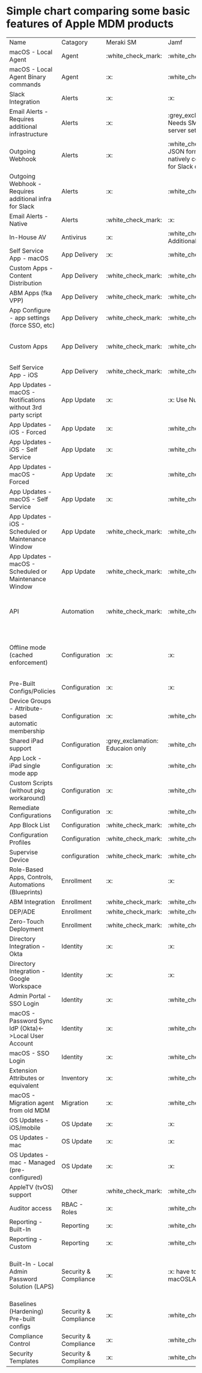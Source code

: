 # Simple chart comparing some basic features of Apple MDM products

<table>
    <tr>
        <td>Name</td>
        <td>Catagory</td>
        <td>Meraki SM</td>
        <td>Jamf</td>
        <td>Kandji</td>
        <td>Mosyle</td>
        <td>Addigy</td>
        <td>JumpCloud</td>
    </tr>
    <tr>
        <td>macOS - Local Agent</td>
        <td>Agent</td>
        <td>:white_check_mark:</td>
        <td>:white_check_mark:</td>
        <td>:white_check_mark:</td>
        <td>:white_check_mark:</td>
        <td>:white_check_mark:</td>
        <td>:white_check_mark:</td>
    </tr>
    <tr>
        <td>macOS - Local Agent Binary commands</td>
        <td>Agent</td>
        <td>:x:</td>
        <td>:white_check_mark:</td>
        <td>:white_check_mark:</td>
        <td>:x:</td>
        <td>:white_check_mark:</td>
        <td>:white_check_mark:</td>
    </tr>
    <tr>
        <td>Slack Integration</td>
        <td>Alerts</td>
        <td>:x:</td>
        <td>:x:</td>
        <td>:white_check_mark:</td>
        <td>:x:</td>
        <td>:x:</td>
        <td>:white_check_mark:</td>
    </tr>
    <tr>
        <td>Email Alerts - Requires additional infrastructure</td>
        <td>Alerts</td>
        <td>:x:</td>
        <td>:grey_exclamation: Needs SMTP relay server setup</td>
        <td>:x:</td>
        <td>:x:</td>
        <td>:x:</td>
        <td>:white_check_mark:</td>
    </tr>
    <tr>
        <td>Outgoing Webhook</td>
        <td>Alerts</td>
        <td>:x:</td>
        <td>:white_check_mark: JSON format not natively configured for Slack or Teams</td>
        <td>:x:</td>
        <td>:x:</td>
        <td>:x:</td>
        <td>:x:</td>
    </tr>
    <tr>
        <td>Outgoing Webhook - Requires additional infra for Slack</td>
        <td>Alerts</td>
        <td>:x:</td>
        <td>:white_check_mark:</td>
        <td>:x:</td>
        <td>:x:</td>
        <td>:x:</td>
        <td>:x:</td>
    </tr>
    <tr>
        <td>Email Alerts - Native</td>
        <td>Alerts</td>
        <td>:white_check_mark:</td>
        <td>:x:</td>
        <td>:white_check_mark:</td>
        <td>:white_check_mark:</td>
        <td>:white_check_mark:</td>
        <td>:white_check_mark:</td>
    </tr>
    <tr>
        <td>In-House AV</td>
        <td>Antivirus</td>
        <td>:x:</td>
        <td>:white_check_mark: Additional cost</td>
        <td>:x:</td>
        <td>:white_check_mark: Included with Fuse</td>
        <td>:white_check_mark: Additional cost</td>
        <td>:x:</td>
    </tr>
    <tr>
        <td>Self Service App - macOS</td>
        <td>App Delivery</td>
        <td>:x:</td>
        <td>:white_check_mark:</td>
        <td>:white_check_mark:</td>
        <td>:white_check_mark:</td>
        <td>:white_check_mark:</td>
        <td>:x:</td>
    </tr>
    <tr>
        <td>Custom Apps - Content Distribution</td>
        <td>App Delivery</td>
        <td>:white_check_mark:</td>
        <td>:white_check_mark:</td>
        <td>:x:</td>
        <td>:white_check_mark:</td>
        <td>:white_check_mark:</td>
        <td>:white_check_mark:</td>
    </tr>
    <tr>
        <td>ABM Apps (fka VPP)</td>
        <td>App Delivery</td>
        <td>:white_check_mark:</td>
        <td>:white_check_mark:</td>
        <td>:white_check_mark:</td>
        <td>:white_check_mark:</td>
        <td>:white_check_mark:</td>
        <td>:white_check_mark:</td>
    </tr>
    <tr>
        <td>App Configure - app settings (force SSO, etc)</td>
        <td>App Delivery</td>
        <td>:white_check_mark:</td>
        <td>:white_check_mark:</td>
        <td>:white_check_mark:</td>
        <td>:white_check_mark:</td>
        <td>:white_check_mark:</td>
        <td>:white_check_mark:</td>
    </tr>
    <tr>
        <td>Custom Apps</td>
        <td>App Delivery</td>
        <td>:white_check_mark:</td>
        <td>:white_check_mark:</td>
        <td>:grey_exclamation: Custom apps need external blob storage</td>
        <td>:white_check_mark:</td>
        <td>:white_check_mark:</td>
        <td>:grey_exclamation: Custom apps need external blob storage</td>
    </tr>
    <tr>
        <td>Self Service App - iOS</td>
        <td>App Delivery</td>
        <td>:white_check_mark:</td>
        <td>:white_check_mark:</td>
        <td>:white_check_mark:</td>
        <td>:white_check_mark:</td>
        <td>:x:</td>
        <td>:x:</td>
    </tr>
    <tr>
        <td>App Updates - macOS - Notifications without 3rd party script</td>
        <td>App Update</td>
        <td>:x:</td>
        <td>:x: Use Nudge app</td>
        <td>:white_check_mark:</td>
        <td>:white_check_mark:</td>
        <td>:white_check_mark:</td>
        <td>:x:</td>
    </tr>
    <tr>
        <td>App Updates - iOS - Forced</td>
        <td>App Update</td>
        <td>:x:</td>
        <td>:white_check_mark:</td>
        <td>:white_check_mark:</td>
        <td>:white_check_mark:</td>
        <td>:white_check_mark:</td>
        <td>:x:</td>
    </tr>
    <tr>
        <td>App Updates - iOS - Self Service</td>
        <td>App Update</td>
        <td>:x:</td>
        <td>:white_check_mark:</td>
        <td>:white_check_mark:</td>
        <td>:white_check_mark:</td>
        <td>:x:</td>
        <td>:x:</td>
    </tr>
    <tr>
        <td>App Updates - macOS - Forced</td>
        <td>App Update</td>
        <td>:x:</td>
        <td>:white_check_mark:</td>
        <td>:white_check_mark:</td>
        <td>:white_check_mark:</td>
        <td>:white_check_mark:</td>
        <td>:white_check_mark:</td>
    </tr>
    <tr>
        <td>App Updates - macOS - Self Service</td>
        <td>App Update</td>
        <td>:x:</td>
        <td>:white_check_mark:</td>
        <td>:white_check_mark:</td>
        <td>:white_check_mark:</td>
        <td>:white_check_mark:</td>
        <td>:x:</td>
    </tr>
    <tr>
        <td>App Updates - iOS - Scheduled or Maintenance Window</td>
        <td>App Update</td>
        <td>:white_check_mark:</td>
        <td>:white_check_mark:</td>
        <td>:white_check_mark:</td>
        <td>:white_check_mark:</td>
        <td>:x:</td>
        <td>:x:</td>
    </tr>
    <tr>
        <td>App Updates - macOS - Scheduled or Maintenance Window</td>
        <td>App Update</td>
        <td>:white_check_mark:</td>
        <td>:white_check_mark:</td>
        <td>:white_check_mark:</td>
        <td>:white_check_mark:</td>
        <td>:white_check_mark:</td>
        <td>:x:</td>
    </tr>
    <tr>
        <td>API</td>
        <td>Automation</td>
        <td>:white_check_mark:</td>
        <td>:white_check_mark:</td>
        <td>:white_check_mark:</td>
        <td>:white_check_mark: Unconventional setup - all PUT methods; Limited Endpoints</td>
        <td>:white_check_mark:</td>
        <td>:white_check_mark:</td>
    </tr>
    <tr>
        <td>Offline mode (cached enforcement)</td>
        <td>Configuration</td>
        <td>:x:</td>
        <td>:x:</td>
        <td>:white_check_mark: Keeps local cache of configs for continuous enforcement while offline</td>
        <td>:x:</td>
        <td>:x:</td>
        <td>:x:</td>
    </tr>
    <tr>
        <td>Pre-Built Configs/Policies</td>
        <td>Configuration</td>
        <td>:x:</td>
        <td>:x:</td>
        <td>:white_check_mark:</td>
        <td>:white_check_mark:</td>
        <td>:white_check_mark:</td>
        <td>:white_check_mark:</td>
    </tr>
    <tr>
        <td>Device Groups - Attribute-based automatic membership</td>
        <td>Configuration</td>
        <td>:x:</td>
        <td>:white_check_mark:</td>
        <td>:x:</td>
        <td>:white_check_mark:</td>
        <td>:white_check_mark:</td>
        <td>:x:</td>
    </tr>
    <tr>
        <td>Shared iPad support</td>
        <td>Configuration</td>
        <td>:grey_exclamation: Educaion only</td>
        <td>:white_check_mark:</td>
        <td>:white_check_mark:</td>
        <td>:white_check_mark:</td>
        <td>:x:</td>
        <td>:x:</td>
    </tr>
    <tr>
        <td>App Lock - iPad single mode app</td>
        <td>Configuration</td>
        <td>:x:</td>
        <td>:white_check_mark:</td>
        <td>:white_check_mark:</td>
        <td>:white_check_mark:</td>
        <td>:white_check_mark:</td>
        <td>:x:</td>
    </tr>
    <tr>
        <td>Custom Scripts (without pkg workaround)</td>
        <td>Configuration</td>
        <td>:x:</td>
        <td>:white_check_mark:</td>
        <td>:white_check_mark:</td>
        <td>:white_check_mark:</td>
        <td>:white_check_mark:</td>
        <td>:white_check_mark:</td>
    </tr>
    <tr>
        <td>Remediate Configurations</td>
        <td>Configuration</td>
        <td>:x:</td>
        <td>:white_check_mark:</td>
        <td>:white_check_mark:</td>
        <td>:white_check_mark:</td>
        <td>:white_check_mark:</td>
        <td>:x:</td>
    </tr>
    <tr>
        <td>App Block List</td>
        <td>Configuration</td>
        <td>:white_check_mark:</td>
        <td>:white_check_mark:</td>
        <td>:white_check_mark:</td>
        <td>:white_check_mark:</td>
        <td>:white_check_mark:</td>
        <td>:x:</td>
    </tr>
    <tr>
        <td>Configuration Profiles</td>
        <td>Configuration</td>
        <td>:white_check_mark:</td>
        <td>:white_check_mark:</td>
        <td>:white_check_mark:</td>
        <td>:white_check_mark:</td>
        <td>:white_check_mark:</td>
        <td>:white_check_mark:</td>
    </tr>
    <tr>
        <td>Supervise Device</td>
        <td>configuration</td>
        <td>:white_check_mark:</td>
        <td>:white_check_mark:</td>
        <td>:white_check_mark:</td>
        <td>:white_check_mark:</td>
        <td>:white_check_mark:</td>
        <td>:white_check_mark:</td>
    </tr>
    <tr>
        <td>Role-Based Apps, Controls, Automations (Blueprints)</td>
        <td>Enrollment</td>
        <td>:x:</td>
        <td>:x:</td>
        <td>:white_check_mark:</td>
        <td>:x:</td>
        <td>:white_check_mark:</td>
        <td>:x:</td>
    </tr>
    <tr>
        <td>ABM Integration</td>
        <td>Enrollment</td>
        <td>:white_check_mark:</td>
        <td>:white_check_mark:</td>
        <td>:white_check_mark:</td>
        <td>:white_check_mark:</td>
        <td>:white_check_mark:</td>
        <td>:white_check_mark:</td>
    </tr>
    <tr>
        <td>DEP/ADE</td>
        <td>Enrollment</td>
        <td>:white_check_mark:</td>
        <td>:white_check_mark:</td>
        <td>:white_check_mark:</td>
        <td>:white_check_mark:</td>
        <td>:white_check_mark:</td>
        <td>:white_check_mark:</td>
    </tr>
    <tr>
        <td>Zero-Touch Deployment</td>
        <td>Enrollment</td>
        <td>:white_check_mark:</td>
        <td>:white_check_mark:</td>
        <td>:white_check_mark:</td>
        <td>:white_check_mark:</td>
        <td>:white_check_mark:</td>
        <td>:white_check_mark:</td>
    </tr>
    <tr>
        <td>Directory Integration - Okta</td>
        <td>Identity</td>
        <td>:x:</td>
        <td>:x:</td>
        <td>:x:</td>
        <td>:white_check_mark:</td>
        <td>:white_check_mark:</td>
        <td>:white_check_mark:</td>
    </tr>
    <tr>
        <td>Directory Integration - Google Workspace </td>
        <td>Identity</td>
        <td>:x:</td>
        <td>:x:</td>
        <td>:white_check_mark:</td>
        <td>:white_check_mark:</td>
        <td>:white_check_mark:</td>
        <td>:white_check_mark:</td>
    </tr>
    <tr>
        <td>Admin Portal - SSO Login</td>
        <td>Identity</td>
        <td>:x:</td>
        <td>:white_check_mark:</td>
        <td>:white_check_mark:</td>
        <td>:white_check_mark:</td>
        <td>:white_check_mark:</td>
        <td>:white_check_mark:</td>
    </tr>
    <tr>
        <td>macOS - Password Sync IdP (Okta)&lt;-&gt;Local User Account</td>
        <td>Identity</td>
        <td>:x:</td>
        <td>:white_check_mark:</td>
        <td>:white_check_mark:</td>
        <td>:white_check_mark:</td>
        <td>:white_check_mark:</td>
        <td>:white_check_mark:</td>
    </tr>
    <tr>
        <td>macOS - SSO Login</td>
        <td>Identity</td>
        <td>:x:</td>
        <td>:white_check_mark:</td>
        <td>:white_check_mark:</td>
        <td>:white_check_mark:</td>
        <td>:white_check_mark:</td>
        <td>:white_check_mark:</td>
    </tr>
    <tr>
        <td>Extension Attributes or equivalent</td>
        <td>Inventory</td>
        <td>:x:</td>
        <td>:white_check_mark:</td>
        <td>:white_check_mark:</td>
        <td>:white_check_mark:</td>
        <td>:white_check_mark:</td>
        <td>:x:</td>
    </tr>
    <tr>
        <td>macOS - Migration agent from old MDM</td>
        <td>Migration</td>
        <td>:x:</td>
        <td>:white_check_mark:</td>
        <td>:white_check_mark:</td>
        <td>:x:</td>
        <td>:white_check_mark:</td>
        <td>:white_check_mark:</td>
    </tr>
    <tr>
        <td>OS Updates - iOS/mobile</td>
        <td>OS Update</td>
        <td>:x:</td>
        <td>:x:</td>
        <td>:white_check_mark:</td>
        <td>:x:</td>
        <td>:white_check_mark:</td>
        <td>:white_check_mark:</td>
    </tr>
    <tr>
        <td>OS Updates - mac</td>
        <td>OS Update</td>
        <td>:x:</td>
        <td>:x:</td>
        <td>:white_check_mark:</td>
        <td>:x:</td>
        <td>:white_check_mark:</td>
        <td>:white_check_mark:</td>
    </tr>
    <tr>
        <td>OS Updates - mac - Managed (pre-configured)</td>
        <td>OS Update</td>
        <td>:x:</td>
        <td>:x:</td>
        <td>:white_check_mark:</td>
        <td>:x:</td>
        <td>:white_check_mark:</td>
        <td>:white_check_mark:</td>
    </tr>
    <tr>
        <td>AppleTV (tvOS) support</td>
        <td>Other</td>
        <td>:white_check_mark:</td>
        <td>:white_check_mark:</td>
        <td>:white_check_mark:</td>
        <td>:white_check_mark:</td>
        <td>:white_check_mark:</td>
        <td>:x:</td>
    </tr>
    <tr>
        <td>Auditor access</td>
        <td>RBAC - Roles</td>
        <td>:x:</td>
        <td>:white_check_mark:</td>
        <td>:white_check_mark:</td>
        <td>:white_check_mark:</td>
        <td>:white_check_mark:</td>
        <td>:white_check_mark:</td>
    </tr>
    <tr>
        <td>Reporting - Built-In</td>
        <td>Reporting</td>
        <td>:x:</td>
        <td>:white_check_mark:</td>
        <td>:x:</td>
        <td>:white_check_mark:</td>
        <td>:white_check_mark:</td>
        <td>:white_check_mark:</td>
    </tr>
    <tr>
        <td>Reporting - Custom</td>
        <td>Reporting</td>
        <td>:x:</td>
        <td>:white_check_mark:</td>
        <td>:x:</td>
        <td>:white_check_mark:</td>
        <td>:white_check_mark:</td>
        <td>:x:</td>
    </tr>
    <tr>
        <td>Built-In - Local Admin Password Solution (LAPS)</td>
        <td>Security &amp; Compliance</td>
        <td>:x:</td>
        <td>:x: have to use macOSLAPS</td>
        <td>:x: pw can be manually changed, but no way to retrieve pw without custom script to write pw to log file</td>
        <td>:white_check_mark:</td>
        <td>:white_check_mark:</td>
        <td>:x:</td>
    </tr>
    <tr>
        <td>Baselines (Hardening) Pre-built configs</td>
        <td>Security &amp; Compliance</td>
        <td>:x:</td>
        <td>:white_check_mark:</td>
        <td>:white_check_mark:</td>
        <td>:white_check_mark:</td>
        <td>:white_check_mark:</td>
        <td>:x:</td>
    </tr>
    <tr>
        <td>Compliance Control</td>
        <td>Security &amp; Compliance</td>
        <td>:x:</td>
        <td>:white_check_mark:</td>
        <td>:white_check_mark:</td>
        <td>:white_check_mark:</td>
        <td>:white_check_mark:</td>
        <td>:x:</td>
    </tr>
    <tr>
        <td>Security Templates</td>
        <td>Security &amp; Compliance</td>
        <td>:x:</td>
        <td>:white_check_mark:</td>
        <td>:white_check_mark:</td>
        <td>:white_check_mark:</td>
        <td>:white_check_mark:</td>
        <td>:x:</td>
    </tr>
</table>
